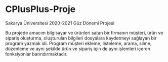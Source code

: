# CPlusPlus-Proje

Sakarya Üniversitesi 2020-2021 Güz Dönemi Projesi

Bu projede amacım bilgisayar ve ürünleri satan bir firmanın müşteri, ürün ve sipariş oluşturma, oluşturulan bilgileri dosyalara kaydetmeyi sağlayan bir program yazmak idi. Program müşteri ekleme, listeleme, arama, silme, düzenleme ve aynı şekilde ürün ve sipariş için de aynı işlemleri içeren fonksiyonlar barındırmaktadır. 
